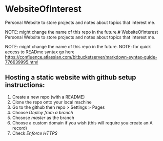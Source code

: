 # WebsiteOfInterest
Personal Website to store projects and notes about topics that interest me.

NOTE: might change the name of this repo in the future.# WebsiteOfInterest
Personal Website to store projects and notes about topics that interest me.

NOTE: might change the name of this repo in the future.
NOTE: for quick access to READme syntax go here https://confluence.atlassian.com/bitbucketserver/markdown-syntax-guide-776639995.html

Hosting a static website with github setup instructions:
--------------------------------------------------------
1.  Create a new repo (with a README)
2.  Clone the repo onto your local machine
3.  Go to the github then repo > Settings > Pages
4.  Choose *Deploy from a branch*
5.  Chosose *master* as the branch
6.  Choose a custom domain if you wish (this will require you create an A record)
4.  Check *Enforce HTTPS*

